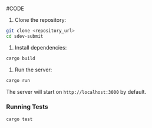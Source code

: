 #CODE

1. Clone the repository:

```bash
git clone <repository_url>
cd sdev-submit
```

1. Install dependencies:

```bash
cargo build
```

1. Run the server:

```bash
cargo run
```

The server will start on `http://localhost:3000` by default.

### Running Tests

```bash
cargo test
```
